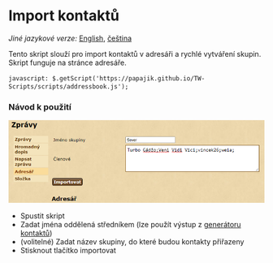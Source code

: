 # Import kontaktů

_Jiné jazykové verze:_ [English](addressbook_en.md), [čeština](addressbook_cs.md)

Tento skript slouží pro import kontaktů v adresáři a rychlé vytváření skupin.
Skript funguje na stránce adresáře. 

```
javascript: $.getScript('https://papajik.github.io/TW-Scripts/scripts/addressbook.js');
```

### Návod k použití

![Ukázka](../media/images/addressbook_cs.png)

* Spustit skript
* Zadat jména oddělená středníkem (lze použít výstup z [generátoru kontaktů](https://cz.twstats.com/cs77/index.php?page=mailing_list))
* (volitelné) Zadat název skupiny, do které budou kontakty přiřazeny
* Stisknout tlačítko importovat